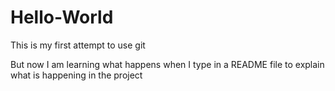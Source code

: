 # Hello-World
This is my first attempt to use git

But now I am learning what happens when I type in a README file to explain what is happening in the project
